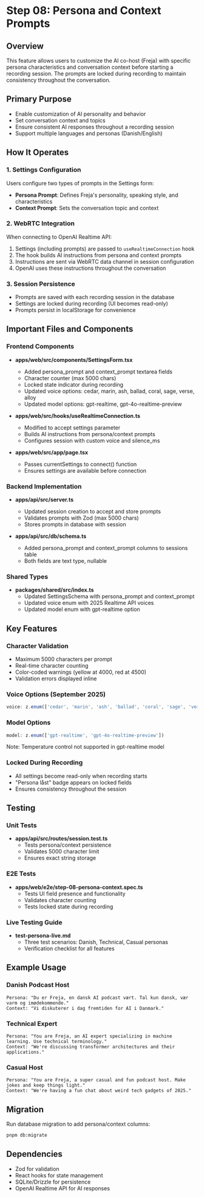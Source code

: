 # Step 08: Persona and Context Prompts

## Overview
This feature allows users to customize the AI co-host (Freja) with specific persona characteristics and conversation context before starting a recording session. The prompts are locked during recording to maintain consistency throughout the conversation.

## Primary Purpose
- Enable customization of AI personality and behavior
- Set conversation context and topics
- Ensure consistent AI responses throughout a recording session
- Support multiple languages and personas (Danish/English)

## How It Operates

### 1. Settings Configuration
Users configure two types of prompts in the Settings form:
- **Persona Prompt**: Defines Freja's personality, speaking style, and characteristics
- **Context Prompt**: Sets the conversation topic and context

### 2. WebRTC Integration
When connecting to OpenAI Realtime API:
1. Settings (including prompts) are passed to `useRealtimeConnection` hook
2. The hook builds AI instructions from persona and context prompts
3. Instructions are sent via WebRTC data channel in session configuration
4. OpenAI uses these instructions throughout the conversation

### 3. Session Persistence
- Prompts are saved with each recording session in the database
- Settings are locked during recording (UI becomes read-only)
- Prompts persist in localStorage for convenience

## Important Files and Components

### Frontend Components
- **apps/web/src/components/SettingsForm.tsx**
  - Added persona_prompt and context_prompt textarea fields
  - Character counter (max 5000 chars)
  - Locked state indicator during recording
  - Updated voice options: cedar, marin, ash, ballad, coral, sage, verse, alloy
  - Updated model options: gpt-realtime, gpt-4o-realtime-preview

- **apps/web/src/hooks/useRealtimeConnection.ts**
  - Modified to accept settings parameter
  - Builds AI instructions from persona/context prompts
  - Configures session with custom voice and silence_ms

- **apps/web/src/app/page.tsx**
  - Passes currentSettings to connect() function
  - Ensures settings are available before connection

### Backend Implementation
- **apps/api/src/server.ts**
  - Updated session creation to accept and store prompts
  - Validates prompts with Zod (max 5000 chars)
  - Stores prompts in database with session

- **apps/api/src/db/schema.ts**
  - Added persona_prompt and context_prompt columns to sessions table
  - Both fields are text type, nullable

### Shared Types
- **packages/shared/src/index.ts**
  - Updated SettingsSchema with persona_prompt and context_prompt
  - Updated voice enum with 2025 Realtime API voices
  - Updated model enum with gpt-realtime option

## Key Features

### Character Validation
- Maximum 5000 characters per prompt
- Real-time character counting
- Color-coded warnings (yellow at 4000, red at 4500)
- Validation errors displayed inline

### Voice Options (September 2025)
```typescript
voice: z.enum(['cedar', 'marin', 'ash', 'ballad', 'coral', 'sage', 'verse', 'alloy'])
```

### Model Options
```typescript
model: z.enum(['gpt-realtime', 'gpt-4o-realtime-preview'])
```
Note: Temperature control not supported in gpt-realtime model

### Locked During Recording
- All settings become read-only when recording starts
- "Persona låst" badge appears on locked fields
- Ensures consistency throughout the session

## Testing

### Unit Tests
- **apps/api/src/routes/session.test.ts**
  - Tests persona/context persistence
  - Validates 5000 character limit
  - Ensures exact string storage

### E2E Tests
- **apps/web/e2e/step-08-persona-context.spec.ts**
  - Tests UI field presence and functionality
  - Validates character counting
  - Tests locked state during recording

### Live Testing Guide
- **test-persona-live.md**
  - Three test scenarios: Danish, Technical, Casual personas
  - Verification checklist for all features

## Example Usage

### Danish Podcast Host
```
Persona: "Du er Freja, en dansk AI podcast vært. Tal kun dansk, vær varm og imødekommende."
Context: "Vi diskuterer i dag fremtiden for AI i Danmark."
```

### Technical Expert
```
Persona: "You are Freja, an AI expert specializing in machine learning. Use technical terminology."
Context: "We're discussing transformer architectures and their applications."
```

### Casual Host
```
Persona: "You are Freja, a super casual and fun podcast host. Make jokes and keep things light."
Context: "We're having a fun chat about weird tech gadgets of 2025."
```

## Migration
Run database migration to add persona/context columns:
```bash
pnpm db:migrate
```

## Dependencies
- Zod for validation
- React hooks for state management
- SQLite/Drizzle for persistence
- OpenAI Realtime API for AI responses